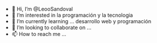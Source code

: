  -
     👋 Hi, I’m @LeooSandoval
- 👀 I’m interested in  la programación y la tecnologia
- 🌱 I’m currently learning ... desarrollo web  y programación 
- 💞️ I’m looking to collaborate on ...
- 📫 How to reach me ...

<!---
LeooSandoval/LeooSandoval is a ✨ special ✨ repository because its `README.md` (this file) appears on your GitHub profile.
You can click the Preview link to take a look at your changes.
--->
